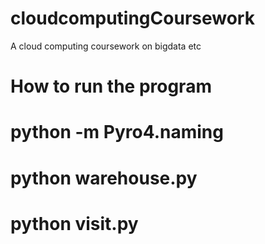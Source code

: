 # cloudcomputingCoursework
A cloud computing coursework on bigdata etc 
# How to run the program
 # python -m Pyro4.naming
 # python warehouse.py
 # python visit.py

 

